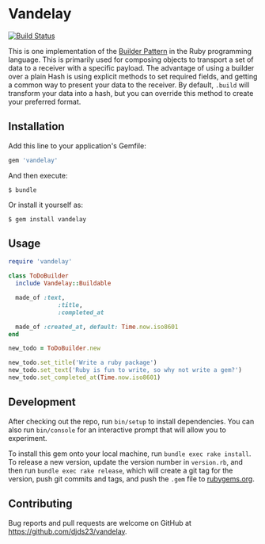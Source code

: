 # Vandelay

[![Build Status](https://travis-ci.org/djds23/Vandelay.svg?branch=master)](https://travis-ci.org/djds23/Vandelay)

This is one implementation of the [Builder Pattern](https://en.wikipedia.org/wiki/Builder_pattern) in the Ruby programming language. This is primarily used for composing objects to transport a set of data to a receiver with a specific payload. The advantage of using a builder over a plain Hash is using explicit methods to set required fields, and getting a common way to present your data to the receiver. By default, `.build` will transform your data into a hash, but you can override this method to create your preferred format.

## Installation

Add this line to your application's Gemfile:

```ruby
gem 'vandelay'
```

And then execute:

    $ bundle

Or install it yourself as:

    $ gem install vandelay

## Usage

```ruby
require 'vandelay'

class ToDoBuilder
  include Vandelay::Buildable

  made_of :text,
              :title,
              :completed_at

  made_of :created_at, default: Time.now.iso8601
end

new_todo = ToDoBuilder.new

new_todo.set_title('Write a ruby package')
new_todo.set_text('Ruby is fun to write, so why not write a gem?')
new_todo.set_completed_at(Time.now.iso8601)
```

## Development

After checking out the repo, run `bin/setup` to install dependencies. You can also run `bin/console` for an interactive prompt that will allow you to experiment.

To install this gem onto your local machine, run `bundle exec rake install`. To release a new version, update the version number in `version.rb`, and then run `bundle exec rake release`, which will create a git tag for the version, push git commits and tags, and push the `.gem` file to [rubygems.org](https://rubygems.org).

## Contributing

Bug reports and pull requests are welcome on GitHub at https://github.com/djds23/vandelay.

